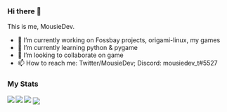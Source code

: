 ### Hi there 👋

This is me, MousieDev.<br />
- 🔭 I’m currently working on Fossbay projects, origami-linux, my games 
- 🌱 I’m currently learning python & pygame
- 👯 I’m looking to collaborate on game  
- 📫 How to reach me: Twitter/MousieDev; Discord: mousiedev_t#5527

### My Stats
<img src="https://github-profile-trophy.vercel.app/?username=MousieDev&theme=onedark">  
<img align="center" src="http://github-readme-streak-stats.herokuapp.com?user=MousieDev&theme=onedark&hide_border=true">  
<img align="left" src="https://github-readme-stats.vercel.app/api?username=MousieDev&&layout=compact&count_private=true&show_icons=true&hide_border=true&include_all_commits=true&bg_color=0D1117&title_color=FFFFFF&text_color=FFFFFF&icon_color=FFFFFF">
<img align="left" src="https://github-readme-stats.vercel.app/api/top-langs/?username=MousieDev&layout=compact&hide_border=true&card_width=250&bg_color=0D1117&title_color=FFFFFF&text_color=FFFFFF&icon_color=FFFFFF">

<!-- Support me with Litecoins! (`ltc1qgyfq282naxzvp4609a8c3g5v2r7rq3t6hehx57`) -->

<!--
**MousieDev/MousieDev** is a ✨ _special_ ✨ repository because its `README.md` (this file) appears on your GitHub profile.

Here are some ideas to get you started:

- 🔭 I’m currently working on ...
- 🌱 I’m currently learning ...
- 👯 I’m looking to collaborate on ...
- 🤔 I’m looking for help with ...
- 💬 Ask me about ...
- 📫 How to reach me: ...
- 😄 Pronouns: ...
- ⚡ Fun fact: ...
-->
